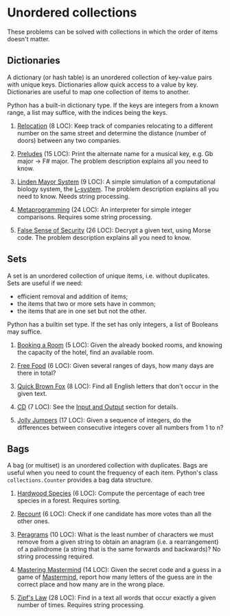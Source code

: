 # Unordered collections

These problems can be solved with collections
in which the order of items doesn't matter.

## Dictionaries

A dictionary (or hash table) is an unordered collection of key-value pairs
with unique keys. Dictionaries allow quick access to a value by key.
Dictionaries are useful to map one collection of items to another.

Python has a built-in dictionary type.
If the keys are integers from a known range, a list may suffice,
with the indices being the keys.

1. [Relocation](https://open.kattis.com/problems/relocation) (8 LOC):
Keep track of companies relocating to a different number on the same street
and determine the distance (number of doors) between any two companies.

1. [Preludes](https://open.kattis.com/problems/chopin) (15 LOC):
Print the alternate name for a musical key, e.g. Gb major -> F# major.
The problem description explains all you need to know.

1. [Linden Mayor System](https://open.kattis.com/problems/lindenmayorsystem)
(9 LOC):  A simple simulation of a computational biology system, the
[L-system](https://en.wikipedia.org/wiki/L-system).
The problem description explains all you need to know. Needs string processing.

1. [Metaprogramming](https://open.kattis.com/problems/metaprogramming)
(24 LOC):  An interpreter for simple integer comparisons.
Requires some string processing.

1. [False Sense of Security](https://open.kattis.com/problems/falsesecurity)
(26 LOC):  Decrypt a given text, using Morse code.
The problem description explains all you need to know.

## Sets

A set is an unordered collection of unique items, i.e. without duplicates.
Sets are useful if we need:
- efficient removal and addition of items;
- the items that two or more sets have in common;
- the items that are in one set but not the other.

Python has a builtin set type.
If the set has only integers, a list of Booleans may suffice.

1. [Booking a Room](https://open.kattis.com/problems/bookingaroom) (5 LOC):
Given the already booked rooms, and knowing the capacity of the hotel,
find an available room.

1. [Free Food](https://open.kattis.com/problems/freefood) (6 LOC):
Given several ranges of days, how many days are there in total?

1. [Quick Brown Fox](https://open.kattis.com/problems/quickbrownfox) (8 LOC):
   Find all English letters that don't occur in the given text.

1. [CD](https://open.kattis.com/problems/cd) (7 LOC):
See the [Input and Output](input.md) section for details.

1. [Jolly Jumpers](https://open.kattis.com/problems/jollyjumpers) (17 LOC):
Given a sequence of integers, do the differences between consecutive integers
cover all numbers from 1 to n?

## Bags

A bag (or multiset) is an unordered collection with duplicates.
Bags are useful when you need to count the frequency of each item.
Python's class `collections.Counter` provides a bag data structure.

1. [Hardwood Species](https://open.kattis.com/problems/hardwoodspecies) (6 LOC):
  Compute the percentage of each tree species in a forest. Requires sorting.

1. [Recount](https://open.kattis.com/problems/recount) (6 LOC):
  Check if one candidate has more votes than all the other ones.

1. [Peragrams](https://open.kattis.com/problems/peragrams) (10 LOC):
  What is the least number of characters we must remove from a given string to
  obtain an anagram (i.e. a rearrangement) of a palindrome (a string that is
      the same forwards and backwards)? No string processing required.

1. [Mastering Mastermind](https://open.kattis.com/problems/mastermind) (14 LOC):
   Given the secret code and a guess in a game of [Mastermind](https://en.wikipedia.org/wiki/Mastermind_(board_game)),
   report how many letters of the guess are in the correct place
   and how many are in the wrong place.

1. [Zipf's Law](https://open.kattis.com/problems/zipfslaw) (28 LOC):
  Find in a text all words that occur exactly a given number of times.
  Requires string processing.
